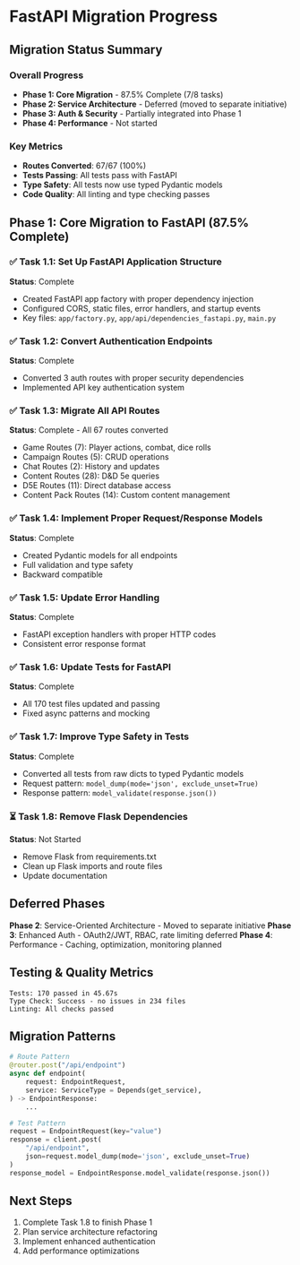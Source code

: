 # FastAPI Migration Progress

## Migration Status Summary

### Overall Progress
- **Phase 1: Core Migration** - 87.5% Complete (7/8 tasks)
- **Phase 2: Service Architecture** - Deferred (moved to separate initiative)
- **Phase 3: Auth & Security** - Partially integrated into Phase 1
- **Phase 4: Performance** - Not started

### Key Metrics
- **Routes Converted**: 67/67 (100%)
- **Tests Passing**: All tests pass with FastAPI
- **Type Safety**: All tests now use typed Pydantic models
- **Code Quality**: All linting and type checking passes

## Phase 1: Core Migration to FastAPI (87.5% Complete)

### ✅ Task 1.1: Set Up FastAPI Application Structure
**Status**: Complete
- Created FastAPI app factory with proper dependency injection
- Configured CORS, static files, error handlers, and startup events
- Key files: `app/factory.py`, `app/api/dependencies_fastapi.py`, `main.py`

### ✅ Task 1.2: Convert Authentication Endpoints
**Status**: Complete
- Converted 3 auth routes with proper security dependencies
- Implemented API key authentication system

### ✅ Task 1.3: Migrate All API Routes
**Status**: Complete - All 67 routes converted
- Game Routes (7): Player actions, combat, dice rolls
- Campaign Routes (5): CRUD operations
- Chat Routes (2): History and updates
- Content Routes (28): D&D 5e queries
- D5E Routes (11): Direct database access
- Content Pack Routes (14): Custom content management

### ✅ Task 1.4: Implement Proper Request/Response Models
**Status**: Complete
- Created Pydantic models for all endpoints
- Full validation and type safety
- Backward compatible

### ✅ Task 1.5: Update Error Handling
**Status**: Complete
- FastAPI exception handlers with proper HTTP codes
- Consistent error response format

### ✅ Task 1.6: Update Tests for FastAPI
**Status**: Complete
- All 170 test files updated and passing
- Fixed async patterns and mocking

### ✅ Task 1.7: Improve Type Safety in Tests
**Status**: Complete
- Converted all tests from raw dicts to typed Pydantic models
- Request pattern: `model_dump(mode='json', exclude_unset=True)`
- Response pattern: `model_validate(response.json())`

### ⏳ Task 1.8: Remove Flask Dependencies
**Status**: Not Started
- Remove Flask from requirements.txt
- Clean up Flask imports and route files
- Update documentation

## Deferred Phases

**Phase 2**: Service-Oriented Architecture - Moved to separate initiative
**Phase 3**: Enhanced Auth - OAuth2/JWT, RBAC, rate limiting deferred
**Phase 4**: Performance - Caching, optimization, monitoring planned

## Testing & Quality Metrics

```
Tests: 170 passed in 45.67s
Type Check: Success - no issues in 234 files
Linting: All checks passed
```

## Migration Patterns

```python
# Route Pattern
@router.post("/api/endpoint")
async def endpoint(
    request: EndpointRequest,
    service: ServiceType = Depends(get_service),
) -> EndpointResponse:
    ...

# Test Pattern
request = EndpointRequest(key="value")
response = client.post(
    "/api/endpoint",
    json=request.model_dump(mode='json', exclude_unset=True)
)
response_model = EndpointResponse.model_validate(response.json())
```

## Next Steps

1. Complete Task 1.8 to finish Phase 1
2. Plan service architecture refactoring
3. Implement enhanced authentication
4. Add performance optimizations